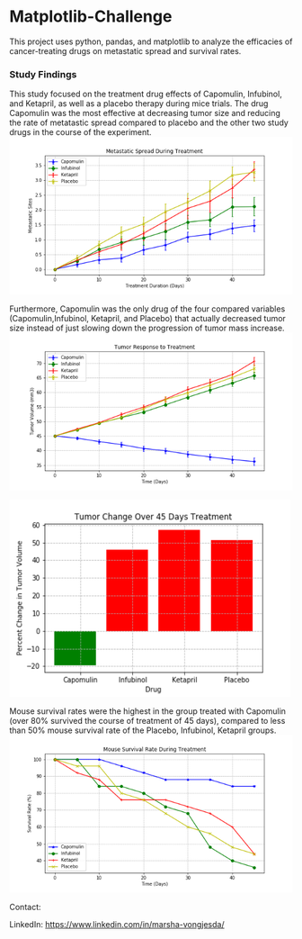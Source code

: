 # Matplotlib-Challenge
 
This project uses python, pandas, and matplotlib to analyze the efficacies of cancer-treating drugs on metastatic spread and survival rates.


### Study Findings
This study focused on the treatment drug effects of Capomulin, Infubinol, and Ketapril, as well as a placebo therapy during mice trials. 
The drug Capomulin was the most effective at decreasing tumor size and reducing the rate of metatastic spread compared to placebo and the other two study drugs in the course of the experiment.
![](Pymaceuticals/images/Plot2.png)

Furthermore, Capomulin was the only drug of the four compared variables (Capomulin,Infubinol, Ketapril, and Placebo) that actually decreased tumor size instead of just slowing down the progression of tumor mass increase.
<img src="Pymaceuticals/images/Plot1.png">

<img src="Pymaceuticals/images/Plot4.png" width=500 height=350>

Mouse survival rates were the highest in the group treated with Capomulin (over 80% survived the course of treatment of 45 days), compared to less than 50% mouse survival rate of the Placebo, Infubinol, Ketapril groups.
![](Pymaceuticals/images/Plot3.png)



Contact:

LinkedIn: https://www.linkedin.com/in/marsha-vongjesda/
